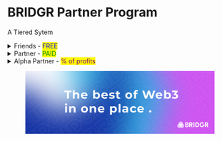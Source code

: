 # BRIDGR Partner Program

A Tiered Sytem

<details>

<summary>Friends - <mark style="color:blue;">FREE</mark></summary>

_Basically a network to increase exposure_

**Must be:**&#x20;

* Web3 project with solid teams and/or a solid runway
* OR a customer of our consultancy service

**BRIDGR gets:**

* Access to their community and network.
* Their logos on our website

**They get:**

* Exposure via BRIDGR's communications (Not Partner communications).
* Sponsorship deals at WEB3 SOCIALS near them.

**They Pay:**

* Nothing

</details>

<details>

<summary>Partner - <mark style="color:green;">PAID</mark></summary>

_This one of two ways BRIDGR makes money. The other is via direct consultancy._

**Must have:**&#x20;

* A valuable Web3 service that they are willing to share with BRIDGR
* Willingness to host events in their location

**BRIDGR gets:**

* Their logo on our website
* Ability to offer their services to the rest of BRIDGR's Partners

**They get:**

* Access to all BRIDGR's Partner services:
  * [Consultancy](bridgr-services/web3-consultancy.md)
  * [Network Access](bridgr-services/network-access.md)
  * [Community Access](bridgr-services/community-access.md)
  * [Game Integration](bridgr-services/game-integration.md)
  * [Education](bridgr-services/education.md)
  * [IRL WEB3 SOCIAL](bridgr-services/web3-social.md)
  * [Whitelists](bridgr-services/whitelists.md)
  * [Legal](bridgr-services/legal.md)

**They pay:**

* $2000+ per year

</details>

<details>

<summary>Alpha Partner - <mark style="color:purple;">% of profits</mark></summary>

_Only 2 remaining places_

**Must have:**

* Large global reach
* Exceptional Web3 services to offer BRIDGR

**BRIDGR gets:**

* To offer their services to all Partners

**They get:**

* Percentage of profits

**They pay:**

* Nothing.

</details>

<figure><img src=".gitbook/assets/BRIDGR banner.png" alt=""><figcaption></figcaption></figure>
